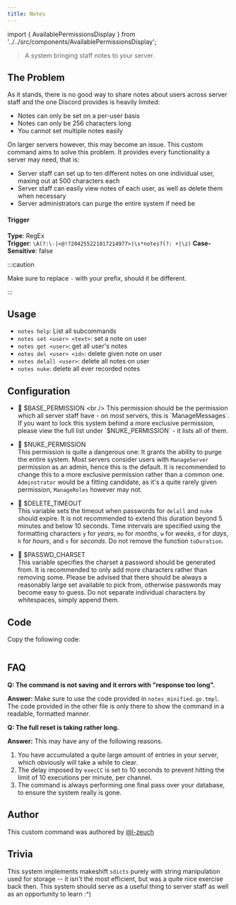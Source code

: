 ```yaml
---
title: Notes
---
```


import { AvailablePermissionsDisplay } from '../../src/components/AvailablePermissionsDisplay';

> A system bringing staff notes to your server.

## The Problem

As it stands, there is no good way to share notes about users across server staff and the one Discord provides is heavily limited:

- Notes can only be set on a per-user basis
- Notes can only be 256 characters long
- You cannot set multiple notes easily

On larger servers however, this may become an issue. This custom command aims to solve this problem.
It provides every functionality a server may need, that is:

- Server staff can set up to ten different notes on one individual user, maxing out at 500 characters each
- Server staff can easily view notes of each user, as well as delete them when necessary
- Server administrators can purge the entire system if need be

#### Trigger

**Type**: RegEx <br />
**Trigger**: `\A(?:\-|<@!?204255221017214977>)\s*notes?(?: +|\z)`
**Case-Sensitive**: false

:::caution

Make sure to replace `-` with your prefix, should it be different.

:::

## Usage

* `notes help`: List all subcommands
* `notes set <user> <text>`: set a note on user
* `notes get <user>`: get all user's notes
* `notes del <user> <id>`: delete given note on user
* `notes delall <user>`: delete all notes on user
* `notes nuke`: delete all ever recorded notes

## Configuration


<AvailablePermissionsDisplay />

- 📌 $BASE_PERMISSION <br />
This permission should be the permission which all server staff have - on most servers, this is `ManageMessages`. If you want to lock this system behind a more exclusive permission, please view the full list under `$NUKE_PERMISSION` - it lists all of them.

- 📌 $NUKE_PERMISSION <br />
This permission is quite a dangerous one: It grants the ability to purge the entire system. Most servers consider users with `ManageServer` permission as an admin, hence this is the default. It is recommended to change this to a more exclusive permission rather than a common one. `Adminstrator` would be a fitting candidate, as it's a quite rarely given permission, `ManageRoles` however may not.

- 📌 $DELETE_TIMEOUT <br />
This variable sets the timeout when passwords for `delall` and `nuke` should expire. It is not recommended to extend this duration beyond 5 minutes and below 10 seconds. Time intervals are specified using the formatting characters `y` for _years_, `mo` for _months_, `w` for _weeks_, `d` for _days_, `h` for _hours_, and `s` for _seconds_. Do not remove the function `toDuration`.

- 📌 $PASSWD_CHARSET <br />
This variable specifies the charset a password should be generated from. It is recommended to only add more characters rather than removing some. Please be advised that there should be always a reasonably large set available to pick from, otherwise passwords may become easy to guess. Do not separate individual characters by whitespaces, simply append them.

## Code

Copy the following code:

```gotmpl file=../../../src/moderation/notes/notes_minified.go.tmpl

```

## FAQ

**Q: The command is not saving and it errors with "response too long".**

**Answer:** Make sure to use the code provided in `notes_minified.go.tmpl`. The code provided in the other file is only there to show the command in a readable, formatted manner.

**Q: The full reset is taking rather long.**

**Answer:** This may have any of the following reasons.

1. You have accumulated a quite large amount of entries in your server, which obviously will take a while to clear.
2. The delay imposed by `execCC` is set to 10 seconds to prevent hitting the limit of 10 executions per minute, per channel.
3. The command is always performing one final pass over your database, to ensure the system really is gone.

## Author

This custom command was authored by [@l-zeuch](https://github.com/l-zeuch)

## Trivia

This system implements makeshift `sdicts` purely with string manipulation used for storage -- it isn't the most efficient, but was a quite nice exercise back then. This system should serve as a useful thing to server
staff as well as an opportunity to learn :^)
